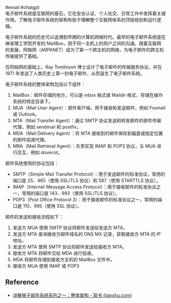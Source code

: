 #email #chatgpt  
电子邮件系统是互联网的基石，它在安全认证、个人社交、日常工作中发挥着关键作用。了解电子邮件系统的架构有助于理解整个互联网体系的顶层规划和运行逻辑。

电子邮件系统的历史可以追溯到早期的计算机网络时代。最早的电子邮件系统是在麻省理工学院开发的 MailBox，用于同一主机上的用户之间的沟通。随着互联网的发展，阿帕网（ARPANET）成为了第一个跨主机的网络，为电子邮件的跨主机传输提供了基础。

在阿帕网的基础上，Ray Tomlinson 博士设计了电子邮件的传输服务协议，并在 1971 年发送了人类历史上第一封电子邮件，从而诞生了电子邮件系统。

电子邮件系统的整体架构包括以下组件：

1. MailBox：邮件存储的地方，可以是 mbox 格式或 Maildir 格式，存储在操作系统的特定目录下。
2. MUA（Mail User Agent）：邮件客户端，用于接收和发送邮件，例如 Foxmail 或 Outlook。
3. MTA（Mail Transfer Agent）：通过 SMTP 协议发送和转发邮件的邮件传输代理，例如 sendmail 和 postfix。
4. MDA（Mail Delivery Agent）：将 MTA 接收到的邮件保存到磁盘或指定位置的邮件投递代理。
5. MRA（Mail Retrieval Agent）：负责实现 IMAP 和 POP3 协议，与 MUA 进行交互，例如 dovecot。

邮件系统使用的协议包括：

- SMTP（Simple Mail Transfer Protocol）：用于发送邮件的标准协议，常用的端口是 25、465（使用 SSL/TLS 协议）和 587（使用 STARTTLS 协议）。
- IMAP（Internet Message Access Protocol）：用于接收邮件的标准协议之一，常用的端口是 143、993（使用 SSL/TLS 协议）。
- POP3（Post Office Protocol 3）：用于接收邮件的标准协议之一，常用的端口是 110、995（使用 SSL 协议）。

邮件的发送和接收流程如下：

1. 发送方 MUA 使用 SMTP 协议将邮件发送给发送方 MTA。
2. 发送方 MTA 查询接收方邮件域名的 DNS MX 记录，获取接收方 MTA 的 IP 地址。
3. 发送方 MTA 使用 SMTP 协议将邮件发送给接收方 MTA。
4. 接收方 MTA 将邮件交给 MDA 进行投递。
5. MDA 将邮件存储到接收方主机的 MailBox 文件中。
6. 接收方 MUA 使用 IMAP 或 POP3

## Reference

- [详解电子邮件系统系列之一：整体架构 - 简书 (jianshu.com)](https://www.jianshu.com/p/98b85ae37465)
